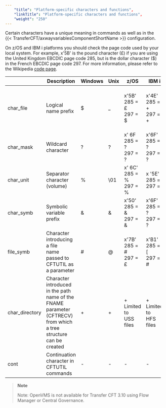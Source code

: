 ```yaml
---
    "title": "Platform-specific characters and functions",
    "linkTitle": "Platform-specific characters and functions",
    "weight": "250"
---
```

Certain characters have a unique meaning in commands as well as in the {{< TransferCFT/axwayvariablesComponentShortName  >}} configuration.

On z/OS and IBM i platforms you should check the page code used by your local system. For example, x'5B' is the pound character (£) if you are using the United Kingdom EBCDIC page code 285, but is the dollar character ($) in the French EBCDIC page code 297. For more information, please refer to the Wikipedia [code page](https://en.wikipedia.org/wiki/Code_page).


|   | Description  | Windows  | Unix | z/OS  | IBM i  | OpenVMS  |
| --- | --- | --- | --- | --- | --- | --- |
| char_file  | Logical name prefix | $  | _  | x'5B'<br/> 285 = £<br/> 297 = $ | x'4E'<br/> 285 = +<br/> 297 = + | No specific character;<br/> logical names are<br/> processed transparently by RMS |
| char_mask  | Wildcard character  | ?  | ?  | x' 6F<br/> 285 = ?<br/> 297 = ? | x'6F'<br/> 285 = ?<br/> 297 = ? | %x  |
| char_unit  | Separator character (volume)  | %  | \01  | x' 6C'<br/> 285 = %<br/> 297 = % | x '5E'<br/> 285 = ;<br/> 297 = ; | No volume concept |
| char_symb  | Symbolic variable prefix  | &amp;  | &amp;  | x'50'<br/> 285 = &amp;<br/> 297 = &amp; | x'6F'<br/> 285 = ?<br/> 297 = ? | &amp;  |
| file_symb  | Character introducing a file<br/> name passed to CFTUTIL as<br/> a parameter | #  | @  | x'7B’<br/> 285 = #<br/> 297 = £ | x'B1'<br/> 285 = [<br/> 297 = # | Either # or @  |
| char_directory  | Character introduced in the path<br/> name of the FNAME parameter<br/> (CFTRECV) from which a tree structure can be created | +  | +  | +<br/> Limited to<br/> USS files | +<br/> Limited to<br/> HFS files | +  |
| cont  | Continuation character in CFTUTIL commands  | -  | -  | -  | -  | -  |


> **Note**
>
> Note: OpenVMS is not available for Transfer CFT 3.10 using Flow Manager or Central Governance.
